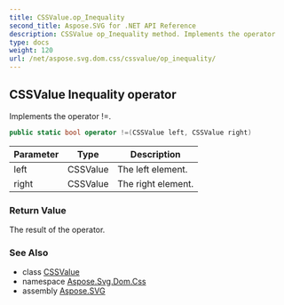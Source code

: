 ```yaml
---
title: CSSValue.op_Inequality
second_title: Aspose.SVG for .NET API Reference
description: CSSValue op_Inequality method. Implements the operator 
type: docs
weight: 120
url: /net/aspose.svg.dom.css/cssvalue/op_inequality/
---
```

## CSSValue Inequality operator

Implements the operator !=.

```csharp
public static bool operator !=(CSSValue left, CSSValue right)
```

| Parameter | Type | Description |
| --- | --- | --- |
| left | CSSValue | The left element. |
| right | CSSValue | The right element. |

### Return Value

The result of the operator.

### See Also

* class [CSSValue](../)
* namespace [Aspose.Svg.Dom.Css](../../../aspose.svg.dom.css/)
* assembly [Aspose.SVG](../../../)
